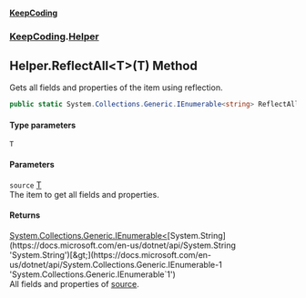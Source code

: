 #### [KeepCoding](index.md 'index')
### [KeepCoding](KeepCoding.md 'KeepCoding').[Helper](Helper.md 'KeepCoding.Helper')
## Helper.ReflectAll&lt;T&gt;(T) Method
Gets all fields and properties of the item using reflection.  
```csharp
public static System.Collections.Generic.IEnumerable<string> ReflectAll<T>(this T source);
```
#### Type parameters
<a name='KeepCoding_Helper_ReflectAll_T_(T)_T'></a>
`T`  
  
#### Parameters
<a name='KeepCoding_Helper_ReflectAll_T_(T)_source'></a>
`source` [T](Helper_ReflectAll_PombUsElH8XXjfKGXZ17Uw.md#KeepCoding_Helper_ReflectAll_T_(T)_T 'KeepCoding.Helper.ReflectAll&lt;T&gt;(T).T')  
The item to get all fields and properties.
  
#### Returns
[System.Collections.Generic.IEnumerable&lt;](https://docs.microsoft.com/en-us/dotnet/api/System.Collections.Generic.IEnumerable-1 'System.Collections.Generic.IEnumerable`1')[System.String](https://docs.microsoft.com/en-us/dotnet/api/System.String 'System.String')[&gt;](https://docs.microsoft.com/en-us/dotnet/api/System.Collections.Generic.IEnumerable-1 'System.Collections.Generic.IEnumerable`1')  
All fields and properties of [source](Helper_ReflectAll_PombUsElH8XXjfKGXZ17Uw.md#KeepCoding_Helper_ReflectAll_T_(T)_source 'KeepCoding.Helper.ReflectAll&lt;T&gt;(T).source').
